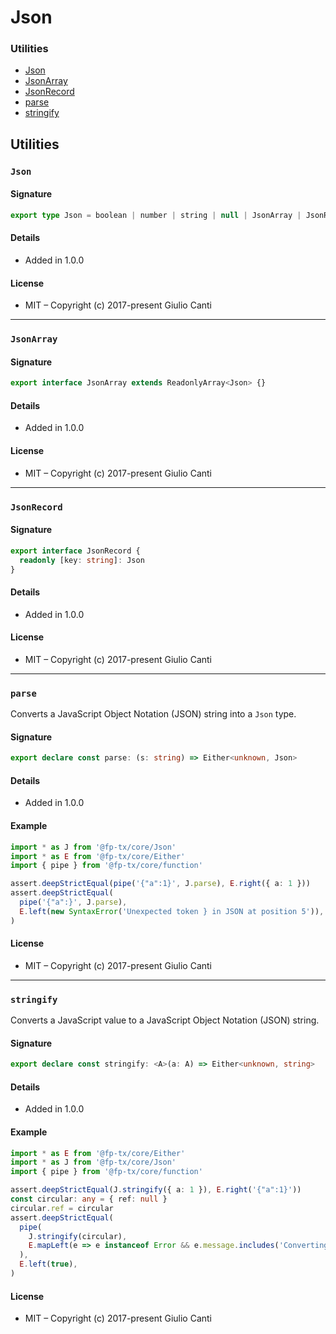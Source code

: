 
# Json







### Utilities

* [Json](#json)
* [JsonArray](#jsonarray)
* [JsonRecord](#jsonrecord)
* [parse](#parse)
* [stringify](#stringify)

## Utilities


### `Json`




#### Signature

```typescript
export type Json = boolean | number | string | null | JsonArray | JsonRecord
```

#### Details

* Added in 1.0.0


#### License

* MIT – Copyright (c) 2017-present Giulio Canti

---


### `JsonArray`




#### Signature

```typescript
export interface JsonArray extends ReadonlyArray<Json> {}
```

#### Details

* Added in 1.0.0


#### License

* MIT – Copyright (c) 2017-present Giulio Canti

---


### `JsonRecord`




#### Signature

```typescript
export interface JsonRecord {
  readonly [key: string]: Json
}
```

#### Details

* Added in 1.0.0


#### License

* MIT – Copyright (c) 2017-present Giulio Canti

---


### `parse`

Converts a JavaScript Object Notation (JSON) string into a `Json` type.




#### Signature

```typescript
export declare const parse: (s: string) => Either<unknown, Json>
```

#### Details

* Added in 1.0.0

#### Example

```typescript
import * as J from '@fp-tx/core/Json'
import * as E from '@fp-tx/core/Either'
import { pipe } from '@fp-tx/core/function'

assert.deepStrictEqual(pipe('{"a":1}', J.parse), E.right({ a: 1 }))
assert.deepStrictEqual(
  pipe('{"a":}', J.parse),
  E.left(new SyntaxError('Unexpected token } in JSON at position 5')),
)

```

#### License

* MIT – Copyright (c) 2017-present Giulio Canti

---


### `stringify`

Converts a JavaScript value to a JavaScript Object Notation (JSON) string.




#### Signature

```typescript
export declare const stringify: <A>(a: A) => Either<unknown, string>
```

#### Details

* Added in 1.0.0

#### Example

```typescript
import * as E from '@fp-tx/core/Either'
import * as J from '@fp-tx/core/Json'
import { pipe } from '@fp-tx/core/function'

assert.deepStrictEqual(J.stringify({ a: 1 }), E.right('{"a":1}'))
const circular: any = { ref: null }
circular.ref = circular
assert.deepStrictEqual(
  pipe(
    J.stringify(circular),
    E.mapLeft(e => e instanceof Error && e.message.includes('Converting circular structure to JSON')),
  ),
  E.left(true),
)

```

#### License

* MIT – Copyright (c) 2017-present Giulio Canti